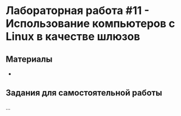 # Лабораторная работа #11 - Использование компьютеров с Linux в качестве шлюзов

## Материалы
- []()

## Задания для самостоятельной работы
...
